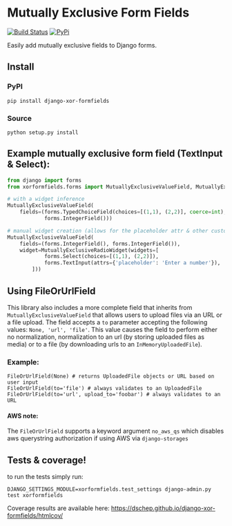 # Mutually Exclusive Form Fields
[![Build Status](https://travis-ci.org/dschep/django-xor-formfields.svg?branch=master)](https://travis-ci.org/dschep/django-xor-formfields)
[![PyPi](https://img.shields.io/pypi/v/django-xor-formfields.svg)](https://pypi.python.org/pypi/django-xor-formfields)

Easily add mutually exclusive fields to Django forms.
## Install
### PyPI
```shell
pip install django-xor-formfields
```

### Source
```shell
python setup.py install
```

## Example mutually exclusive form field (TextInput & Select):
```python
from django import forms
from xorformfields.forms import MutuallyExclusiveValueField, MutuallyExclusiveRadioWidget

# with a widget inference
MutuallyExclusiveValueField(
    fields=(forms.TypedChoiceField(choices=[(1,1), (2,2)], coerce=int),
            forms.IntegerField()))

# manual widget creation (allows for the placeholder attr & other customization)
MutuallyExclusiveValueField(
    fields=(forms.IntegerField(), forms.IntegerField()),
    widget=MutuallyExclusiveRadioWidget(widgets=[
            forms.Select(choices=[(1,1), (2,2)]),
            forms.TextInput(attrs={'placeholder': 'Enter a number'}),
        ]))
```

## Using FileOrUrlField
This library also includes a more complete field that inherits from
`MutuallyExclusiveValueField` that allows users to upload files via an URL or a
file upload. The field accepts a `to` parameter accepting the following values:
`None, 'url', 'file'`. This value causes the field to perform either no
normalization, normalization to an url (by storing uploaded files as media) or
to a file (by downloading urls to an `InMemoryUploadedFile`).
### Example:
```
FileOrUrlField(None) # returns UploadedFile objects or URL based on user input
FileOrUrlField(to='file') # always validates to an UploadedFile
FileOrUrlField(to='url', upload_to='foobar') # always validates to an URL
```
#### AWS note:
The `FileOrUrlField` supports a keyword argument `no_aws_qs` which
disables aws querystring authorization if using AWS via `django-storages`

## Tests & coverage!
to run the tests simply run:
```shell
DJANGO_SETTINGS_MODULE=xorformfields.test_settings django-admin.py test xorformfields
```

Coverage results are available here: https://dschep.github.io/django-xor-formfields/htmlcov/
